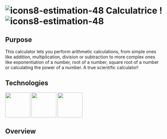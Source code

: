 # ![icons8-estimation-48](https://github.com/mathieu-Glt/Calculette-scientifique/assets/84771497/015a1d39-c911-4b97-9b89-ff2247dec6de) Calculatrice !  ![icons8-estimation-48](https://github.com/mathieu-Glt/Calculette-scientifique/assets/84771497/015a1d39-c911-4b97-9b89-ff2247dec6de)

## Purpose 
This calculator lets you perform arithmetic calculations, from simple ones like addition, multiplication, division or subtraction to more complex ones like exponentiation of a number, root of a number, square root of a number or calculating the power of a number. A true scientific calculator! 

## Technologies 
<img src="https://upload.wikimedia.org/wikipedia/commons/thumb/6/61/HTML5_logo_and_wordmark.svg/1024px-HTML5_logo_and_wordmark.svg.png" width="80" /> 
<img src="https://upload.wikimedia.org/wikipedia/commons/thumb/d/d5/CSS3_logo_and_wordmark.svg/1200px-CSS3_logo_and_wordmark.svg.png" width="80" />
<img src="https://upload.wikimedia.org/wikipedia/commons/6/6a/JavaScript-logo.png" width="80" /> 

 ## Overview  

 

